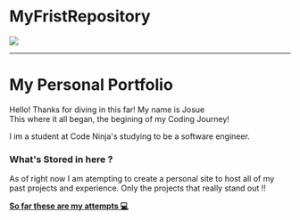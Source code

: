 # MyFristRepository
<img src="https://into-the-program.com/uploads/keyframes-animation-paused.jpg">
<hr>

<h1> My Personal Portfolio </h1>
<p> Hello! Thanks for diving in this far! My name is Josue
<br> This where it all began, the begining of my Coding Journey! </p>
<p> I im a student at Code Ninja's studying to be a software engineer. </p>

<h3> What's Stored in here ? </h3>
<p> As of right now I am atempting to create a personal site to host all of my past projects and experience. Only the projects that really stand out !! </p>

<p> <a href="https://github.com/747-diego/Web-Development/tree/master/Web-Dev-Training"> <strong> So far these are my attempts 💻</strong> </a> </p>